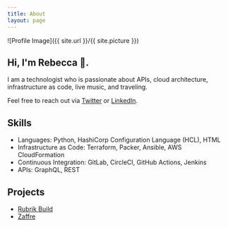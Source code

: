 ```yaml
---
title: About
layout: page
---
```


![Profile Image]({{ site.url }}/{{ site.picture }})

## Hi, I'm Rebecca 👋.

<p>I am a technologist who is passionate about APIs, cloud architecture, infrastructure as code, live music, and traveling.

Feel free to reach out via <a href="https://twitter.com/RebeccaFitzhugh">Twitter</a> or <a href="https://www.linkedin.com/in/rmfitzhugh">LinkedIn</a>.

<h2>Skills</h2>

<ul class="skill-list">
	<li>Languages: Python, HashiCorp Configuration Language (HCL), HTML</li>
	<li>Infrastructure as Code: Terraform, Packer, Ansible, AWS CloudFormation</li>
	<li>Continuous Integration: GitLab, CircleCI, GitHub Actions, Jenkins</li>
	<li>APIs: GraphQL, REST</li>
</ul>

<h2>Projects</h2>

<ul>
	<li><a href="/projects/rubrik-build.md">Rubrik Build</a></li>
	<li><a href="/projects/zaffre.md">Zaffre</a></li>
</ul>